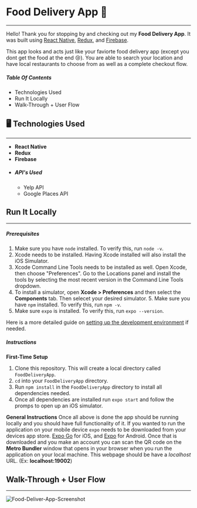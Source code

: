 # **Food Delivery App 🍜**
---
 Hello! Thank you for stopping by and checking out my **Food Delivery App**. It was built using [React Native](https://reactnative.dev/), [Redux](https://redux.js.org/), and [Firebase](https://firebase.google.com/). 
 
 This app looks and acts just like your faviorte food delivery app (except you dont get the food at the end 😢). You are able to search your location and have local restaurants to choose from as well as a complete checkout flow.    

 ##### Table Of Contents
 - Technologies Used
 - Run It Locally 
 - Walk-Through + User Flow

## 🖥️ Technologies Used
---
- **React Native**
- **Redux**
-  **Firebase**
-  ##### API's Used
    -  Yelp API
    -  Google Places API

## Run It Locally
---

##### Prerequisites 
1. Make sure you have `node` installed. To verify this, run `node -v`. 
2. Xcode needs to be installed. Having Xcode installed will also install the iOS Simulator. 
3. Xcode Command Line Tools needs to be installed as well. Open Xcode, then choose "Preferences". Go to the Locations panel and install the tools by selecting the most recent version in the Command Line Tools dropdown.
4. To install a simulator, open **Xcode > Preferences** and then select the **Components** tab. Then selecet your desired simulator. 5. Make sure you have `npm` installed. To verify this, run `npm -v`.
5. Make sure `expo` is installed. To verify this, run `expo --version`.

Here is a more detailed guide on [setting up the development environment](https://reactnative.dev/docs/environment-setup) if needed. 

##### Instructions
**First-Time Setup**
1. Clone this repository. This will create a local directory called `FoodDeliveryApp`.
2. `cd` into your `FoodDeliveryApp` directory.
3. Run `npm install` in the `FoodDeliveryApp` directory to install all dependencies needed. 
4. Once all dependencies are installed run `expo start` and follow the promps to open up an iOS simulator.

**General Instructions**
Once all above is done the app should be running locally and you should have full functionality of it. 
If you wanted to run the application on your mobile device `expo` needs to be downloaded from your devices app store. [Expo Go](https://apps.apple.com/app/apple-store/id982107779) for iOS, and [Expo](https://play.google.com/store/apps/details?id=host.exp.exponent&referrer=www) for Android. Once that is downloaded and you make an account you can scan the QR code on the **Metro Bundler** window that opens in your browser when you run the application on your local machine. This webpage should be have a *localhost* URL. (Ex: **localhost:19002**)


## Walk-Through + User Flow
---
![Food-Deliver-App-Screenshot](./MattMoore/Desktop/Food-Delivery-App-ScreenShot.png)
